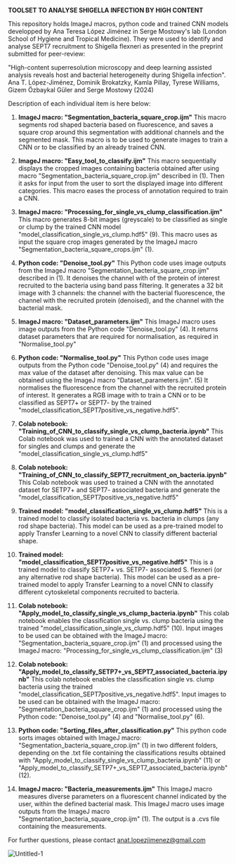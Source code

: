 **TOOLSET TO ANALYSE SHIGELLA INFECTION BY HIGH CONTENT**

This repository holds ImageJ macros, python code and trained CNN models developped by Ana Teresa López Jiménez in Serge Mostowy's lab (London School of Hygiene and Tropical Medicine). They were used to identify and analyse SEPT7 recruitment to Shigella flexneri as presented in the preprint submitted for peer-review:

"High-content superresolution microscopy and deep learning assisted analysis reveals host and bacterial heterogeneity during Shigella infection". Ana T. López-Jiménez, Dominik Brokatzky, Kamla Pillay, Tyrese Williams, Gizem Özbaykal Güler and Serge Mostowy (2024)

Description of each individual item is here below:

1. **ImageJ macro: "Segmentation_bacteria_square_crop.ijm"**
     This macro segments rod shaped bacteria based on fluorescence, and saves a square crop around this segmentation with additional channels and the segmented mask.
     This macro is to be used to generate images to train a CNN or to be classified by an already trained CNN.

2. **ImageJ macro: "Easy_tool_to_classify.ijm"**
     This macro sequentially displays the cropped images containing bacteria obtained after using macro "Segmentation_bacteria_square_crop.ijm" described in (1).
     Then it asks for input from the user to sort the displayed image into different categories.
     This macro eases the process of annotation required to train a CNN. 
   
3. **ImageJ macro: "Processing_for_single_vs_clump_classification.ijm"**
     This macro generates 8-bit images (greyscale) to be classified as single or clump by the trained CNN model "model_classification_single_vs_clump.hdf5" (9).
     This macro uses as input the square crop images generated by the ImageJ macro "Segmentation_bacteria_square_crops.ijm" (1).

4. **Python code: "Denoise_tool.py"**
     This Python code uses image outputs from the ImageJ macro "Segmentation_bacteria_square_crop.ijm" described in (1).
     It denoises the channel with of the protein of interest recruited to the bacteria using band pass filtering.
     It generates a 32 bit image with 3 channels: the channel with the bacterial fluorescence, the channel with the recruited protein (denoised), and the channel with the bacterial mask.
   
5. **ImageJ macro: "Dataset_parameters.ijm"**
     This ImageJ macro uses image outputs from the Python code "Denoise_tool.py" (4).
     It returns dataset parameters that are required for normalisation, as required in "Normalise_tool.py"
   
6. **Python code: "Normalise_tool.py"**
     This Python code uses image outputs from the Python code "Denoise_tool.py" (4) and requires the max value of the dataset after denoising. This max value can be obtained using the ImageJ macro "Dataset_parameters.ijm". (5)
     It normalises the fluorescence from the channel with the recruited protein of interest.
     It generates a RGB image with to train a CNN or to be classified as SEPT7+ or SEPT7- by the trained "model_classification_SEPT7positive_vs_negative.hdf5".

7. **Colab notebook: "Training_of_CNN_to_classify_single_vs_clump_bacteria.ipynb"**
     This Colab notebook was used to trained a CNN with the annotated dataset for singles and clumps and generate the "model_classification_single_vs_clump.hdf5" 
   
8. **Colab notebook: "Training_of_CNN_to_classify_SEPT7_recruitment_on_bacteria.ipynb"**
     This Colab notebook was used to trained a CNN with the annotated dataset for SETP7+ and SEPT7- associated bacteria and generate the "model_classification_SEPT7positive_vs_negative.hdf5" 

9. **Trained model: "model_classification_single_vs_clump.hdf5"**
     This is a trained model to classify isolated bacteria vs. bacteria in clumps (any rod shape bacteria).
     This model can be used as a pre-trained model to apply Transfer Learning to a novel CNN to classify different bacterial shape.

10. **Trained model: "model_classification_SEPT7positive_vs_negative.hdf5"**
     This is a trained model to classify SETP7+ vs. SETP7- associated S. flexneri (or any alternative rod shape bacteria).
     This model can be used as a pre-trained model to apply Transfer Learning to a novel CNN to classify different cytoskeletal components recruited to bacteria.

11. **Colab notebook: "Apply_model_to_classify_single_vs_clump_bacteria.ipynb"**
     This colab notebook enables the classification single vs. clump bacteria using the trained "model_classification_single_vs_clump.hdf5" (10).
     Input images to be used can be obtained with the ImageJ macro: "Segmentation_bacteria_square_crop.ijm" (1) and processed using the ImageJ macro: "Processing_for_single_vs_clump_classification.ijm" (3)
    
12. **Colab notebook: "Apply_model_to_classify_SETP7+_vs_SEPT7_associated_bacteria.ipynb"**
     This colab notebook enables the classification single vs. clump bacteria using the trained "model_classification_SEPT7positive_vs_negative.hdf5".
     Input images to be used can be obtained with the ImageJ macro: "Segmentation_bacteria_square_crop.ijm" (1) and processed using the Python code: "Denoise_tool.py" (4) and "Normalise_tool.py" (6).

13. **Python code: "Sorting_files_after_classification.py"**
     This python code sorts images obtained with ImageJ macro: "Segmentation_bacteria_square_crop.ijm" (1) in two different folders, depending on the .txt file containing the classifications results obtained with "Apply_model_to_classify_single_vs_clump_bacteria.ipynb" (11) or "Apply_model_to_classify_SETP7+_vs_SEPT7_associated_bacteria.ipynb" (12).
    
14. **ImageJ macro: "Bacteria_measurements.ijm"**
     This ImageJ macro measures diverse parameters on a fluorescent channel indicated by the user, within the defined bacterial mask.
     This ImageJ macro uses image outputs from the ImageJ macro "Segmentation_bacteria_square_crop.ijm" (1).
     The output is a .cvs file containing the measurements.
   


For further questions, please contact anat.lopezjimenez@gmail.com



![Untitled-1](https://github.com/ATLopezJimenez/Toolset-high-content-analysis-of-Shigella-infection/assets/128931828/ce7e4c22-dfed-4f65-9e03-404bbd484c52)


